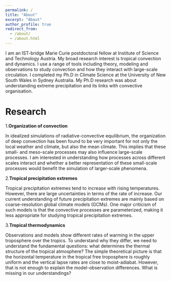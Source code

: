 ```yaml
---
permalink: /
title: "About"
excerpt: "About"
author_profile: true
redirect_from: 
  - /about/
  - /about.html
---
```


I am an IST-bridge Marie Curie postdoctoral fellow at Institute of Science and Technology Austria. My broad research interest is tropical convection and dynamics. I use a range of tools including theory, modeling and observations to study convection and how they interact with large-scale circulation. I completed my Ph.D in Climate Science at the University of New South Wales in Sydney Australia. My Ph.D research was about understanding extreme precipitation and its links with convective organisation.

Research
======
1.**Organization of convection**

In idealized simulations of radiative-convective equilibrium, the organization of deep convection has been found to be very important for not only the local weather and climate, but also the mean climate. This implies that these small- and meso-scale processes may also influence large-scale processes. I am interested in understanding how processes across different scales interact and whether a better representation of these small-scale processes would benefit the simulation of larger-scale phenomena.


2.**Tropical precipitation extremes**

Tropical precipitation extremes tend to increase with rising temperatures. However, there are large uncertainties in terms of the rate of increase. Our current understanding of future precipitation extremes are mainly based on coarse-resolution global climate models (GCMs). One major criticism of such models is that the convective processes are parameterized, making it less appropriate for studying tropical precipitation extremes. 

3.**Tropical thermodynamics**

Observations and models show different rates of warming in the upper troposphere over the tropics. To understand why they differ, we need to understand the fundamental questions: what determines the thermal structure of the tropical atmosphere? The simple theoretical picture is that the horizontal temperature in the tropical free troposphere is roughly uniform and the vertical lapse rates are close to moist-adiabat. However, that is not enough to explain the model-observation differences. What is missing in our understandings?




